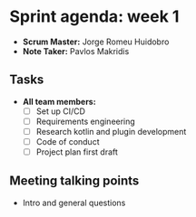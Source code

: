 # Sprint agenda: week 1

- **Scrum Master:** Jorge Romeu Huidobro
- **Note Taker:** Pavlos Makridis

## Tasks

- **All team members:**
    - [ ] Set up CI/CD
    - [ ] Requirements engineering
    - [ ] Research kotlin and plugin development
    - [ ] Code of conduct
    - [ ] Project plan first draft

## Meeting talking points

- Intro and general questions

